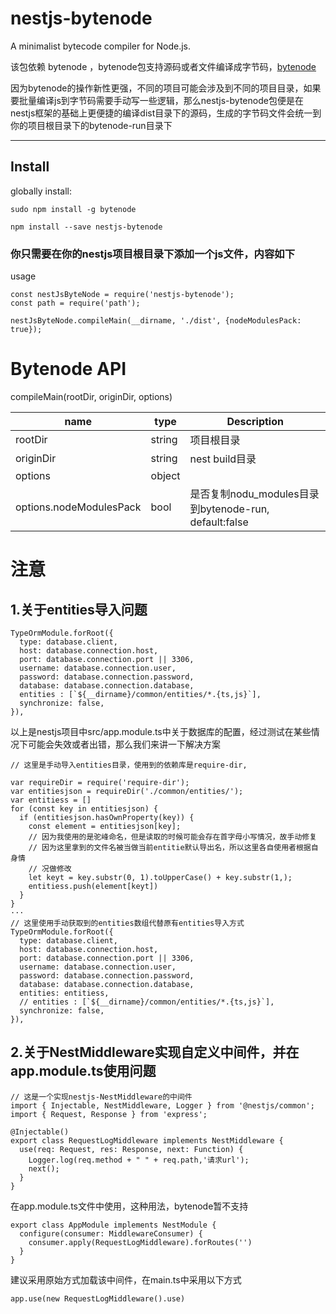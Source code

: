 
# nestjs-bytenode

A minimalist bytecode compiler for Node.js.

该包依赖 bytenode ，bytenode包支持源码或者文件编译成字节码，[bytenode](https://github.com/OsamaAbbas/bytenode "bytenode")

因为bytenode的操作新性更强，不同的项目可能会涉及到不同的项目目录，如果要批量编译js到字节码需要手动写一些逻辑，那么nestjs-bytenode包便是在nestjs框架的基础上更便捷的编译dist目录下的源码，生成的字节码文件会统一到你的项目根目录下的bytenode-run目录下

---

## Install
globally install:

```console
sudo npm install -g bytenode
```

```console
npm install --save nestjs-bytenode
```

### 你只需要在你的nestjs项目根目录下添加一个js文件，内容如下
usage
```
const nestJsByteNode = require('nestjs-bytenode');
const path = require('path');

nestJsByteNode.compileMain(__dirname, './dist', {nodeModulesPack: true});
```

# Bytenode API
compileMain(rootDir, originDir, options)

name | type |  Description  
-|-|-
rootDir | string | 项目根目录 |
originDir | string | nest build目录 |
options | object |  |
options.nodeModulesPack | bool | 是否复制nodu_modules目录到bytenode-run, default:false |

# 注意
## 1.关于entities导入问题
```
TypeOrmModule.forRoot({
  type: database.client,
  host: database.connection.host,
  port: database.connection.port || 3306,
  username: database.connection.user,
  password: database.connection.password,
  database: database.connection.database,
  entities : [`${__dirname}/common/entities/*.{ts,js}`],
  synchronize: false,
}),
```
以上是nestjs项目中src/app.module.ts中关于数据库的配置，经过测试在某些情况下可能会失效或者出错，那么我们来讲一下解决方案

```
// 这里是手动导入entities目录，使用到的依赖库是require-dir,

var requireDir = require('require-dir');
var entitiesjson = requireDir('./common/entities/');
var entitiess = []
for (const key in entitiesjson) {
  if (entitiesjson.hasOwnProperty(key)) {
    const element = entitiesjson[key];
    // 因为我使用的是驼峰命名，但是读取的时候可能会存在首字母小写情况，故手动修复
    // 因为这里拿到的文件名被当做当前entitie默认导出名，所以这里各自使用者根据自身情
    // 况做修改
    let keyt = key.substr(0, 1).toUpperCase() + key.substr(1,);
    entitiess.push(element[keyt])
  }
}
···
// 这里使用手动获取到的entities数组代替原有entities导入方式
TypeOrmModule.forRoot({
  type: database.client,
  host: database.connection.host,
  port: database.connection.port || 3306,
  username: database.connection.user,
  password: database.connection.password,
  database: database.connection.database,
  entities: entitiess,
  // entities : [`${__dirname}/common/entities/*.{ts,js}`],
  synchronize: false,
}),
```
## 2.关于NestMiddleware实现自定义中间件，并在app.module.ts使用问题
```
// 这是一个实现nestjs-NestMiddleware的中间件
import { Injectable, NestMiddleware, Logger } from '@nestjs/common';
import { Request, Response } from 'express';

@Injectable()
export class RequestLogMiddleware implements NestMiddleware {
  use(req: Request, res: Response, next: Function) {
    Logger.log(req.method + " " + req.path,'请求url');
    next();
  }
}
```
在app.module.ts文件中使用，这种用法，bytenode暂不支持
```
export class AppModule implements NestModule {
  configure(consumer: MiddlewareConsumer) {
    consumer.apply(RequestLogMiddleware).forRoutes('')
  }
}
```
建议采用原始方式加载该中间件，在main.ts中采用以下方式
```
app.use(new RequestLogMiddleware().use)
```